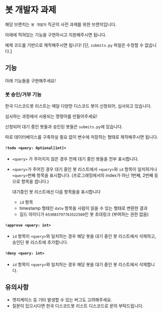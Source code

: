 # 봇 개발자 과제

해당 브랜치는 `봇 개발자` 직군의 사전 과제를 위한 브랜치입니다.

아래에 적혀있는 기능을 구현하시고 지원해주시면 됩니다.

예제 코드를 기반으로 제작해주시면 됩니다! [단, `submits.py` 파일은 수정할 수 없습니다.]

## 기능

아래 기능들을 구현해주세요!

### 봇 승인/거부 기능

한국 디스코드봇 리스트는 매일 다양한 디스코드 봇이 신청되어, 심사되고 있습니다.

심사하는 과정에서 사용되는 명령어를 만들어주세요!

신청되어 대기 중인 봇들과 승인된 봇들은 `submits.py`에 있습니다.

따로 데이터베이스를 구축하실 필요 없이 변수에 저장하는 형태로 제작해주시면 됩니다.

#### `!todo <query: Optional[int]>`

- `<query>` 가 주어지지 않은 경우 전체 대기 중인 봇들을 전부 표시합니다.
- `<query>`가 주어진 경우 대기 중인 봇 리스트에서 `<query>`와 `id` 항목이 일치하거나 `<query>`번째 항목을 표시합니다. (프로그래밍에서의 index가 아닌 1번째, 2번째 등으로 항목을 셉니다.)
  
  대기중인 봇 리스트에선 다음 항목들을 표시합니다
  - `id` 항목
  - timestamp 형태인 `date` 항목을 사람이 읽을 수 있는 형태로 변환한 결과
  - 길드 아이디가 `653083797763522580`인 봇 초대링크 (부여하는 권한 없음)

#### `!approve <query: int>`

- `id` 항목이 `<query>`와 일치하는 경우 해당 봇을 대기 중인 봇 리스트에서 삭제하고, 승인딘 봇 리스트에 추가합니다.

#### `!deny <query: int>`

- `id` 항목이 `<query>`와 일치하는 경우 해당 봇을 대기 중인 봇 리스트에서 삭제합니다.

## 유의사항

- 엣지케이스 등 기타 발생할 수 있는 버그도 고려해주세요.
- 질문이 있으시다면 한국 디스코드봇 리스트 디스코드로 문의 부탁드립니다.
